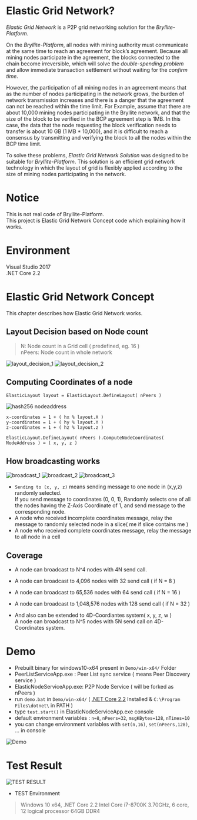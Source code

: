 # Elastic Grid Network?
*Elastic Grid Network* is a P2P grid networking solution for the *Bryllite-Platform*.  

On the *Bryllite-Platform*, all nodes with mining authority must communicate at the same time to reach an agreement for block’s agreement. Because all mining nodes participate in the agreement, the blocks connected to the chain become irreversible, which will solve the *double-spending problem* and allow immediate transaction settlement without waiting for the *confirm time*.  

However, the participation of all mining nodes in an agreement means that as the number of nodes participating in the network grows, the burden of network transmission increases and there is a danger that the agreement can not be reached within the time limit. For Example, assume that there are about 10,000 mining nodes participating in the Bryllite network, and that the size of the block to be verified in the BCP agreement step is 1MB. In this case, the data that the node requesting the block verification needs to transfer is about 10 GB (1 MB * 10,000), and it is difficult to reach a consensus by transmitting and verifying the block to all the nodes within the BCP time limit.  

To solve these problems, *Elastic Grid Network Solution* was designed to be suitable for *Bryllite-Platform*. This solution is an efficient grid network technology in which the layout of grid is flexibly applied according to the size of mining nodes participating in the network.


# Notice
This is not real code of Bryllite-Platform.  
This project is Elastic Grid Network Concept code which explaining how it works.  

# Environment
Visual Studio 2017  
.NET Core 2.2

# Elastic Grid Network Concept
This chapter describes how Elastic Grid Network works.  

## Layout Decision based on Node count

> N: Node count in a Grid cell ( predefined, eg. 16 )  
> nPeers: Node count in whole network

![layout_decision_1](https://user-images.githubusercontent.com/38033465/53714769-f64e8880-3e92-11e9-85b8-eed71251081f.jpg)
![layout_decision_2](https://user-images.githubusercontent.com/38033465/53714772-f8184c00-3e92-11e9-9cea-21d680406164.jpg)


## Computing Coordinates of a node

`ElasticLayout layout = ElasticLayout.DefineLayout( nPeers )`

![hash256 nodeaddress](https://user-images.githubusercontent.com/38033465/53714789-11b99380-3e93-11e9-9a5f-aeb94da44145.jpg)

```
x-coordinates = 1 + ( hx % layout.X )
y-coordinates = 1 + ( hy % layout.Y )
z-coordinates = 1 + ( hz % layout.z )
```

`ElasticLayout.DefineLayout( nPeers ).ComputeNodeCoordinates( NodeAddress ) = ( x, y, z )`

## How broadcasting works

![broadcast_1](https://user-images.githubusercontent.com/38033465/53714872-64934b00-3e93-11e9-8891-324a07810bec.jpg)
![broadcast_2](https://user-images.githubusercontent.com/38033465/53714875-665d0e80-3e93-11e9-8dda-a0cdd647b942.jpg)
![broadcast_3](https://user-images.githubusercontent.com/38033465/53714883-6826d200-3e93-11e9-8ecb-8507a9a81af4.jpg)

* `Sending to (x, y, z)` means sending message to one node in (x,y,z) randomly selected.  
If you send message to coordinates (0, 0, 1), Randomly selects one of all the nodes having the Z-Axis Coordinate of 1, and send message to the corresponding node.
* A node who received incomplete coordinates message, relay the message to randomly selected node in a slice( me if slice contains me )   
* A node who received complete coordinates message, relay the message to all node in a cell  

## Coverage

* A node can broadcast to N^4 nodes with 4N send call.  
* A node can broadcast to 4,096 nodes with 32 send call ( if N = 8 )  
* A node can broadcast to 65,536 nodes with 64 send call ( if N = 16 )  
* A node can broadcast to 1,048,576 nodes with 128 send call ( if N = 32 )  

* And also can be extended to 4D-Coordiantes system( x, y, z, w )  
A node can broadcast to N^5 nodes with 5N send call on 4D-Coordinates system.  

# Demo
* Prebuilt binary for windows10-x64 present in `Demo/win-x64/` Folder
* PeerListServiceApp.exe : Peer List sync service ( means Peer Discovery service )
* ElasticNodeServiceApp.exe: P2P Node Service ( will be forked as nPeers )
* run `demo.bat` in `Demo/win-x64/` ( [.NET Core 2.2](https://dotnet.microsoft.com/download/dotnet-core/2.2) Installed & `C:\Program Files\dotnet\` in PATH )
* type `test.start()` in ElasticNodeServiceApp.exe console
* default environment variables : `n=8`, `nPeers=32`, `msgKBytes=128`, `nTimes=10`
* you can change environment variables with `set(n,16)`, `set(nPeers,128)`, ... in console

![Demo](https://user-images.githubusercontent.com/39185929/56866588-ddd39800-6a15-11e9-86ff-32866e2f5965.png)

# Test Result

![TEST RESULT](http://drive.google.com/uc?export=view&id=1MhvwBksWWMW7Cwlf2QUpyl9I1r3EnEWw)

* TEST Environment
> Windows 10 x64, .NET Core 2.2
> Intel Core i7-8700K 3.70GHz, 6 core, 12 logical processor
> 64GB DDR4

